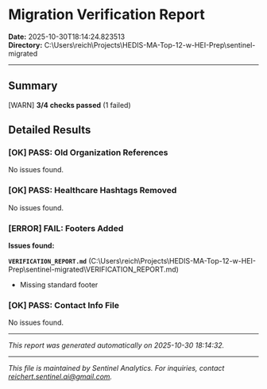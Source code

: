 # Migration Verification Report

**Date:** 2025-10-30T18:14:24.823513  
**Directory:** C:\Users\reich\Projects\HEDIS-MA-Top-12-w-HEI-Prep\sentinel-migrated

---

## Summary

[WARN] **3/4 checks passed** (1 failed)

## Detailed Results

### [OK] PASS: Old Organization References

No issues found.

### [OK] PASS: Healthcare Hashtags Removed

No issues found.

### [ERROR] FAIL: Footers Added

**Issues found:**

**`VERIFICATION_REPORT.md`** (C:\Users\reich\Projects\HEDIS-MA-Top-12-w-HEI-Prep\sentinel-migrated\VERIFICATION_REPORT.md)
  - Missing standard footer


### [OK] PASS: Contact Info File

No issues found.

---

*This report was generated automatically on 2025-10-30 18:14:32.*


---
*This file is maintained by Sentinel Analytics. For inquiries, contact reichert.sentinel.ai@gmail.com.*

